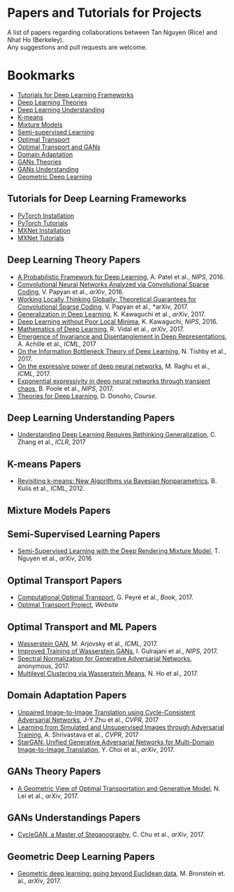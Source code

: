 # Papers and Tutorials for Projects
A list of papers regarding collaborations between Tan Nguyen (Rice) and Nhat Ho (Berkeley). <br>
Any suggestions and pull requests are welcome. 

# Bookmarks
  * [Tutorials for Deep Learning Frameworks](#coding-tutorials)
  * [Deep Learning Theories](#dl-theories)
  * [Deep Learning Understanding](#dl-understanding)
  * [K-means](#k-means)
  * [Mixture Models](#mixture-models)
  * [Semi-supervised Learning](#semi-sup)
  * [Optimal Transport](#optimal-transport)
  * [Optimal Transport and GANs](#opt-transport-gan)
  * [Domain Adaptation](#domain-adapt)
  * [GANs Theories](#gan-theories)
  * [GANs Understanding](#gan-understandings)
  * [Geometric Deep Learning](#geometric-deep-learning)
  
## Tutorials for Deep Learning Frameworks
  * [PyTorch Installation](http://pytorch.org/)
  * [PyTorch Tutorials](http://pytorch.org/tutorials/)
  * [MXNet Installation](http://mxnet.incubator.apache.org/get_started/install.html)
  * [MXNet Tutorials](http://gluon.mxnet.io/)
  
## Deep Learning Theory Papers
  * [A Probabilistic Framework for Deep Learning](https://papers.nips.cc/paper/6231-a-probabilistic-framework-for-deep-learning), A. Patel et al., *NIPS*, 2016.
  * [Convolutional Neural Networks Analyzed via Convolutional Sparse Coding](https://arxiv.org/pdf/1607.08194.pdf), V. Papyan et al., *arXiv*, 2016.
  * [Working Locally Thinking Globally: Theoretical Guarantees for Convolutional Sparse Coding](https://arxiv.org/pdf/1707.06066.pdf), V. Papyan et al., *arXiv, 2017.
  * [Generalization in Deep Learning](https://arxiv.org/abs/1710.05468), K. Kawaguchi et al., *arXiv*, 2017.
  * [Deep Learning without Poor Local Minima](http://papers.nips.cc/paper/6112-deep-learning-without-poor-local-minima.pdf), K. Kawaguchi, *NIPS*, 2016.
  * [Mathematics of Deep Learning](https://arxiv.org/pdf/1712.04741.pdf), R. Vidal et al., *arXiv*, 2017.
  * [Emergence of Invariance and Disentanglement in Deep Representations](https://arxiv.org/pdf/1706.01350.pdf), A. Achille et al., *ICML*, 2017
  * [On the Information Bottleneck Theory of Deep Learning](https://openreview.net/pdf?id=ry_WPG-A-), N. Tishby et al., 2017.
  * [On the expressive power of deep neural networks](https://arxiv.org/abs/1606.05336), M. Raghu et al., *ICML*, 2017.
  * [Exponential expressivity in deep neural networks through transient chaos](https://arxiv.org/abs/1606.05340), B. Poole et al., *NIPS*, 2017.
  * [Theories for Deep Learning](https://stats385.github.io/readings), D. Donoho, *Course*. 

## Deep Learning Understanding Papers
  * [Understanding Deep Learning Requires Rethinking Generalization](https://openreview.net/pdf?id=Sy8gdB9xx), C. Zhang et al., *ICLR*, 2017
  
## K-means Papers
  * [Revisiting k-means: New Algorithms via Bayesian Nonparametrics](https://arxiv.org/pdf/1111.0352.pdf), B. Kulis et al., *ICML*, 2012.

## Mixture Models Papers

## Semi-Supervised Learning Papers
  * [Semi-Supervised Learning with the Deep Rendering Mixture Model](https://arxiv.org/abs/1612.01942), T. Nguyen et al., *arXiv*, 2016

## Optimal Transport Papers
 * [Computational Optimal Transport](https://optimaltransport.github.io/pdf/ComputationalOT.pdf), G. Peyré et al., *Book*, 2017.
 * [Optimal Transport Project](https://optimaltransport.github.io/), *Website*

## Optimal Transport and ML Papers
 * [Wasserstein GAN](https://arxiv.org/abs/1701.07875), M. Arjovsky et al., *ICML*, 2017.
 * [Improved Training of Wasserstein GANs](https://arxiv.org/abs/1704.00028), I. Gulrajani et al., *NIPS*, 2017.
 * [Spectral Normalization for Generative Adversarial Networks](https://openreview.net/pdf?id=B1QRgziT-), anonymous, 2017.
 * [Multilevel Clustering via Wasserstein Means](http://www-personal.umich.edu/~minhnhat/Full_nestedkmeans.pdf), N. Ho et al., 2017.
 
## Domain Adaptation Papers
  * [Unpaired Image-to-Image Translation using Cycle-Consistent Adversarial Networks](https://arxiv.org/abs/1703.10593), J-Y.Zhu et al., *CVPR*, 2017
  * [Learning from Simulated and Unsupervised Images through Adversarial Training](https://arxiv.org/abs/1612.07828), A. Shrivastava et al., *CVPR*, 2017
  * [StarGAN: Unified Generative Adversarial Networks for Multi-Domain Image-to-Image Translation](https://arxiv.org/abs/1711.09020), Y. Choi et al., *arXiv*, 2017.

## GANs Theory Papers
 * [A Geometric View of Optimal Transportation and Generative Model](https://arxiv.org/abs/1710.05488), N. Lei et al., *arXiv*, 2017.

## GANs Understandings Papers
 * [CycleGAN, a Master of Steganography](https://arxiv.org/abs/1712.02950), C. Chu et al., *arXiv*, 2017.
 
## Geometric Deep Learning Papers
 * [Geometric deep learning: going beyond Euclidean data](https://arxiv.org/abs/1611.08097), M. Bronstein et. al., *arXiv*, 2017.

  
